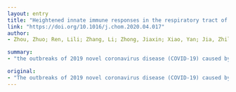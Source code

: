 ```yaml
---
layout: entry
title: "Heightened innate immune responses in the respiratory tract of COVID-19 patients"
link: "https://doi.org/10.1016/j.chom.2020.04.017"
author:
- Zhou, Zhuo; Ren, Lili; Zhang, Li; Zhong, Jiaxin; Xiao, Yan; Jia, Zhilong; Guo, Li; Yang, Jing; Wang, Chun; Jiang, Shuai; Yang, Donghong; Zhang, Guoliang; Li, Hongru; Chen, Fuhui; Xu, Yu; Chen, Mingwei; Gao, Zhancheng; Yang, Jian; Dong, Jie; Liu, Bo; Zhang, Xiannian; Wang, Weidong; He, Kunlun; Jin, Qi; Li, Mingkun; Wang, Jianwei

summary:
- "the outbreaks of 2019 novel coronavirus disease (COVID-19) caused by SARS-CoV-2 infection have posed a severe threat to global public health. We used metatranscriptomic sequencing to profile immune signatures in the bronchoalveolar lavage fluid of eight cases. The expression of proinflammatory genes, especially chemokines, was markedly elevated in COVID19 cases compared to community-acquired pneumonia patients and healthy controls."

original:
- "The outbreaks of 2019 novel coronavirus disease (COVID-19) caused by SARS-CoV-2 infection has posed a severe threat to global public health. It is unclear how the human immune system responds to this infection. Here, we used metatranscriptomic sequencing to profile immune signatures in the bronchoalveolar lavage fluid of eight COVID-19 cases. The expression of proinflammatory genes, especially chemokines, was markedly elevated in COVID-19 cases compared to community-acquired pneumonia patients and healthy controls, suggesting that SARS-CoV-2 infection causes hypercytokinemia. Compared to SARS-CoV, which is thought to induce inadequate interferon (IFN) responses, SARS-CoV-2 robustly triggered expression of numerous IFN-inducible genes (ISGs). These ISGs exhibit immunopathogenic potential, with overrepresentation of genes involved in inflammation. The transcriptome data was also used to estimate immune cell populations, revealing increases in activated dendritic cells and neutrophils. Collectively, these host responses to SARS-CoV-2 infection could further our understanding of disease pathogenesis and point towards antiviral strategies."
---
```


